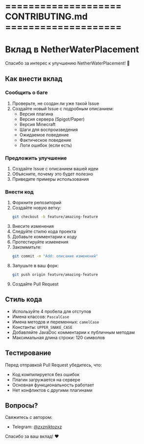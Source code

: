 # ==================== CONTRIBUTING.md ====================

# Вклад в NetherWaterPlacement

Спасибо за интерес к улучшению NetherWaterPlacement! 🎉

## Как внести вклад

### Сообщить о баге

1. Проверьте, не создан ли уже такой Issue
2. Создайте новый Issue с подробным описанием:
   - Версия плагина
   - Версия сервера (Spigot/Paper)
   - Версия Minecraft
   - Шаги для воспроизведения
   - Ожидаемое поведение
   - Фактическое поведение
   - Логи ошибок (если есть)

### Предложить улучшение

1. Создайте Issue с описанием вашей идеи
2. Объясните, почему это будет полезно
3. Приведите примеры использования

### Внести код

1. Форкните репозиторий
2. Создайте новую ветку:
   ```bash
   git checkout -b feature/amazing-feature
   ```
3. Внесите изменения
4. Следуйте стилю кода проекта
5. Добавьте комментарии к коду
6. Протестируйте изменения
7. Закоммитьте:
   ```bash
   git commit -m "Add: описание изменений"
   ```
8. Запушьте в ваш форк:
   ```bash
   git push origin feature/amazing-feature
   ```
9. Создайте Pull Request

## Стиль кода

- Используйте 4 пробела для отступов
- Имена классов: `PascalCase`
- Имена методов и переменных: `camelCase`
- Константы: `UPPER_SNAKE_CASE`
- Добавляйте JavaDoc комментарии к публичным методам
- Максимальная длина строки: 120 символов

## Тестирование

Перед отправкой Pull Request убедитесь, что:
- Код компилируется без ошибок
- Плагин загружается на сервере
- Основная функциональность работает
- Нет конфликтов с другими плагинами

## Вопросы?

Свяжитесь с автором:
- Telegram: [@zxzniktozxz](https://t.me/zxzniktozxz)

Спасибо за ваш вклад! ❤️
